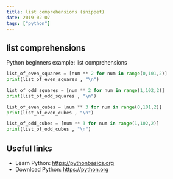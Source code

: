 ```yaml
---
title: list comprehensions (snippet)
date: 2019-02-07
tags: ["python"]
---
```


## list comprehensions

Python beginners example: list comprehensions

```python
list_of_even_squares = [num ** 2 for num in range(0,101,2)]
print(list_of_even_squares , "\n")

list_of_odd_squares = [num ** 2 for num in range(1,102,2)]
print(list_of_odd_squares , "\n")

list_of_even_cubes = [num ** 3 for num in range(0,101,2)]
print(list_of_even_cubes , "\n")

list_of_odd_cubes = [num ** 3 for num in range(1,102,2)]
print(list_of_odd_cubes , "\n")


```

## Useful links

- Learn Python: https://pythonbasics.org
- Download Python: https://python.org
